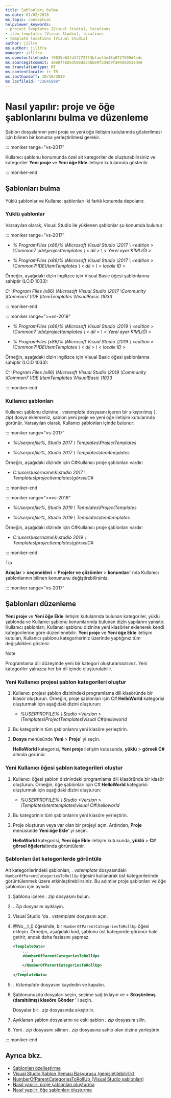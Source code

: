 ```yaml
---
title: Şablonları bulma
ms.date: 01/02/2018
ms.topic: conceptual
helpviewer_keywords:
- project templates [Visual Studio], locations
- item templates [Visual Studio], locations
- template locations [Visual Studio]
author: jillre
ms.author: jillfra
manager: jillfra
ms.openlocfilehash: f9035e63fd172727f3bfae44e18a0727599d4edc
ms.sourcegitcommit: a8e8f4bd5d508da34bbe9f2d4d9fa94da0539de0
ms.translationtype: MT
ms.contentlocale: tr-TR
ms.lasthandoff: 10/19/2019
ms.locfileid: "72645889"
---
```

# <a name="how-to-locate-and-organize-project-and-item-templates"></a>Nasıl yapılır: proje ve öğe şablonlarını bulma ve düzenleme

Şablon dosyalarının yeni proje ve yeni öğe iletişim kutularında gösterilmesi için bilinen bir konuma yerleştirilmesi gerekir.

::: moniker range="vs-2017"

Kullanıcı şablonu konumunda özel alt kategoriler de oluşturabilirsiniz ve kategoriler **Yeni proje** ve **Yeni öğe Ekle** iletişim kutularında gösterilir.

::: moniker-end

## <a name="locate-templates"></a>Şablonları bulma

Yüklü şablonlar ve Kullanıcı şablonları iki farklı konumda depolanır.

### <a name="installed-templates"></a>Yüklü şablonlar

Varsayılan olarak, Visual Studio ile yüklenen şablonlar şu konumda bulunur:

::: moniker range="vs-2017"

- *% ProgramFiles (x86)% \\Microsoft Visual Studio \\2017 \\ \<edition > \\Common7 \ıde\projecttemplates \\ < dil \> \\ < Yerel ayar KIMLIĞI \>*

- *% ProgramFiles (x86)% \\Microsoft Visual Studio \\2017 \\ \<edition > \Common7\IDE\ItemTemplates \\ < dil \> \\ < locale ID \>*

Örneğin, aşağıdaki dizin Ingilizce için Visual Basic öğesi şablonlarına sahiptir (LCıD 1033):

*C: \\Program Files (x86) \\Microsoft Visual Studio \\2017 \\Community \\Common7 \\IDE \\ItemTemplates \\VisualBasic \\1033*

::: moniker-end

::: moniker range=">=vs-2019"

- *% ProgramFiles (x86)% \\Microsoft Visual Studio \\2019 \\ \<edition > \\Common7 \ıde\projecttemplates \\ < dil \> \\ < Yerel ayar KIMLIĞI \>*

- *% ProgramFiles (x86)% \\Microsoft Visual Studio \\2019 \\ \<edition > \Common7\IDE\ItemTemplates \\ < dil \> \\ < locale ID \>*

Örneğin, aşağıdaki dizin Ingilizce için Visual Basic öğesi şablonlarına sahiptir (LCıD 1033):

*C: \\Program Files (x86) \\Microsoft Visual Studio \\2019 \\Community \\Common7 \\IDE \\ItemTemplates \\VisualBasic \\1033*

::: moniker-end

### <a name="user-templates"></a>Kullanıcı şablonları

Kullanıcı şablonu dizinine *. vstemplate* dosyasını içeren bir sıkıştırılmış ( *. zip*) dosya eklerseniz, şablon yeni proje ve yeni öğe iletişim kutularında görünür. Varsayılan olarak, Kullanıcı şablonları içinde bulunur:

::: moniker range="vs-2017"

- *%Userprofile%\, Studio 2017 \ Templates\ProjectTemplates*

- *%Userprofile%\, Studio 2017 \ Templates\ıtemtemplates*

Örneğin, aşağıdaki dizinde için C#Kullanıcı proje şablonları vardır:

- *C:\users\username\k\studio 2017 \ Templates\projecttemplates\görseliC#*

::: moniker-end

::: moniker range=">=vs-2019"

- *%Userprofile%\, Studio 2019 \ Templates\ProjectTemplates*

- *%Userprofile%\, Studio 2019 \ Templates\ıtemtemplates*

Örneğin, aşağıdaki dizinde için C#Kullanıcı proje şablonları vardır:

- *C:\users\username\k\studio 2019 \ Templates\projecttemplates\görseliC#*

::: moniker-end

> [!TIP]
> **Araçlar**  > **seçenekleri**  > **Projeler ve çözümler**  > **konumları**' nda Kullanıcı şablonlarının bilinen konumunu değiştirebilirsiniz.

::: moniker range="vs-2017"

## <a name="organize-templates"></a>Şablonları düzenleme

**Yeni proje** ve **Yeni öğe Ekle** iletişim kutularında bulunan kategoriler, yüklü şablonda ve Kullanıcı şablonu konumlarında bulunan dizin yapılarını yansıtır. Kullanıcı şablonları, Kullanıcı şablonu dizinine yeni klasörler eklenerek kendi kategorilerine göre düzenlenebilir. **Yeni proje** ve **Yeni öğe Ekle** iletişim kutuları, Kullanıcı şablonu kategorileriniz üzerinde yaptığınız tüm değişiklikleri gösterir.

> [!NOTE]
> Programlama dili düzeyinde yeni bir kategori oluşturamazsınız. Yeni kategoriler yalnızca her bir dil içinde oluşturulabilir.

### <a name="create-new-user-project-template-categories"></a>Yeni Kullanıcı projesi şablon kategorileri oluştur

1. Kullanıcı projesi şablon dizinindeki programlama dili klasöründe bir klasör oluşturun. Örneğin, proje şablonları için C# **HelloWorld** kategorisi oluşturmak için aşağıdaki dizini oluşturun:

    - *\%USERPROFILE% \ Studio \<Version \> \Templates\ProjectTemplates\Visual C#\helloworld*

1. Bu kategorinin tüm şablonlarını yeni klasöre yerleştirin.

1. **Dosya** menüsünde **Yeni** > **Proje**' yi seçin.

   **HelloWorld** kategorisi, **Yeni proje** iletişim kutusunda, **yüklü** > **görseli C#** altında görünür.

### <a name="create-new-user-item-template-categories"></a>Yeni Kullanıcı öğesi şablon kategorileri oluştur

1. Kullanıcı öğesi şablon dizinindeki programlama dili klasöründe bir klasör oluşturun. Örneğin, öğe şablonları için C# **HelloWorld** kategorisi oluşturmak için aşağıdaki dizini oluşturun:

    - *\%USERPROFILE% \ Studio \<Version \> \Templates\ıtemtemplates\visual C#\helloworld*

1. Bu kategorinin tüm şablonlarını yeni klasöre yerleştirin.

1. Proje oluşturun veya var olan bir projeyi açın. Ardından, **Proje** menüsünde **Yeni öğe Ekle**' yi seçin.

   **HelloWorld** kategorisi, **Yeni öğe Ekle** iletişim kutusunda, **yüklü** >  **C# görsel öğeleri**altında görüntülenir.

### <a name="display-templates-in-parent-categories"></a>Şablonları üst kategorilerde görüntüle

Alt kategorilerindeki şablonları, *. vstemplate* dosyasındaki `NumberOfParentCategoriesToRollUp` öğesini kullanarak üst kategorilerinde görüntülenmek üzere etkinleştirebilirsiniz. Bu adımlar proje şablonları ve öğe şablonları için aynıdır.

1. Şablonu içeren *. zip* dosyasını bulun.

1. *. Zip* dosyasını ayıklayın.

1. Visual Studio 'da *. vstemplate* dosyasını açın.

1. @No__t_0 öğesinde, bir `NumberOfParentCategoriesToRollUp` öğesi ekleyin. Örneğin, aşağıdaki kod, şablonu üst kategoride görünür hale getirir, ancak daha fazlasını yapmaz.

    ```xml
    <TemplateData>
        ...
        <NumberOfParentCategoriesToRollUp>
            1
        </NumberOfParentCategoriesToRollUp>
        ...
    </TemplateData>
    ```

1. *. Vstemplate* dosyasını kaydedin ve kapatın.

1. Şablonunuzda dosyaları seçin, seçime sağ tıklayın ve > **Sıkıştırılmış (daraltılmış) klasöre** **Gönder** ' i seçin.

   Dosyalar bir *. zip* dosyasında sıkıştırılır.

1. Ayıklanan şablon dosyalarını ve eski şablon *. zip* dosyasını silin.

1. Yeni *. zip* dosyasını silinen *. zip* dosyasına sahip olan dizine yerleştirin.

::: moniker-end

## <a name="see-also"></a>Ayrıca bkz.

- [Şablonları özelleştirme](../ide/customizing-project-and-item-templates.md)
- [Visual Studio Şablon Şeması Başvurusu (genişletilebilirlik)](../extensibility/visual-studio-template-schema-reference.md)
- [NumberOfParentCategoriesToRollUp (Visual Studio şablonları)](../extensibility/numberofparentcategoriestorollup-visual-studio-templates.md)
- [Nasıl yapılır: proje şablonları oluşturma](../ide/how-to-create-project-templates.md)
- [Nasıl yapılır: öğe şablonları oluşturma](../ide/how-to-create-item-templates.md)